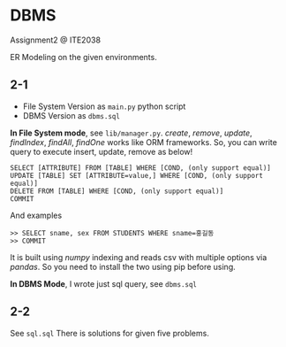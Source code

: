 # DBMS

Assignment2 @ ITE2038

ER Modeling on the given environments.

## 2-1

- File System Version as `main.py` python script
- DBMS Version as `dbms.sql`

**In File System mode**, see `lib/manager.py`.
*create*, *remove*, *update*, *findIndex*, *findAll*, *findOne* works like ORM frameworks.
So, you can write query to execute insert, update, remove as below!

```
SELECT [ATTRIBUTE] FROM [TABLE] WHERE [COND, (only support equal)]
UPDATE [TABLE] SET [ATTRIBUTE=value,] WHERE [COND, (only support equal)]
DELETE FROM [TABLE] WHERE [COND, (only support equal)]
COMMIT
```

And examples

```
>> SELECT sname, sex FROM STUDENTS WHERE sname=홍길동
>> COMMIT
```

It is built using *numpy* indexing and reads csv with multiple options via *pandas*.
So you need to install the two using pip before using.


**In DBMS Mode**, I wrote just sql query, see `dbms.sql`

## 2-2

See `sql.sql` There is solutions for given five problems.

